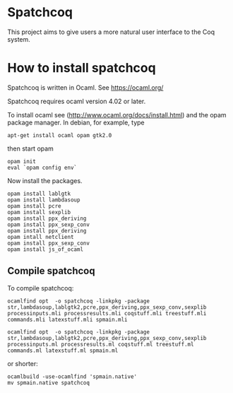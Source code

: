 # Spatchcoq

This project aims to give users a more natural user interface to the Coq system.

# How to install spatchcoq

Spatchcoq is written in Ocaml.  See https://ocaml.org/

Spatchcoq requires ocaml version 4.02 or later.

To install ocaml see (http://www.ocaml.org/docs/install.html) and the opam package manager.  In debian, for example, type

    apt-get install ocaml opam gtk2.0

then start opam

    opam init
    eval `opam config env`

Now install the packages.

    opam install lablgtk
    opam install lambdasoup
    opam install pcre
    opam install sexplib
    opam install ppx_deriving
    opam install ppx_sexp_conv
    opam install ppx_deriving
    opam intall netclient
    opam install ppx_sexp_conv
    opam install js_of_ocaml
    

## Compile spatchcoq

To compile spatchcoq:

    ocamlfind opt  -o spatchcoq -linkpkg -package str,lambdasoup,lablgtk2,pcre,ppx_deriving,ppx_sexp_conv,sexplib  processinputs.mli processresults.mli coqstuff.mli treestuff.mli commands.mli latexstuff.mli spmain.mli

    ocamlfind opt  -o spatchcoq -linkpkg -package str,lambdasoup,lablgtk2,pcre,ppx_deriving,ppx_sexp_conv,sexplib  processinputs.ml processresults.ml coqstuff.ml treestuff.ml commands.ml latexstuff.ml spmain.ml 

or shorter:
    
    ocamlbuild -use-ocamlfind 'spmain.native'
    mv spmain.native spatchcoq
